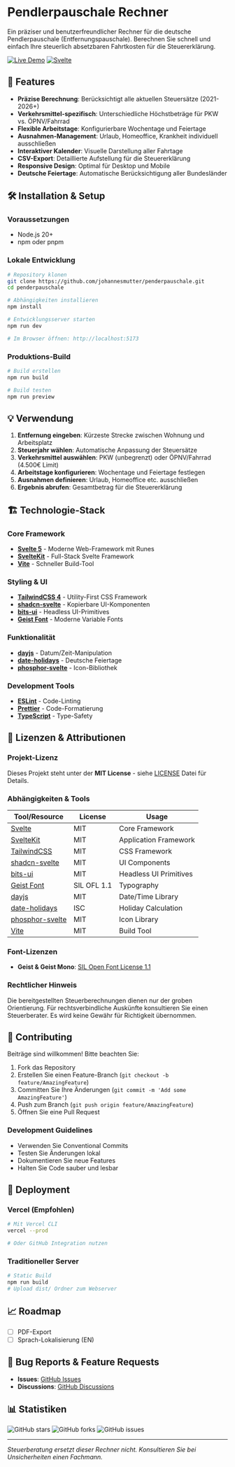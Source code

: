 # Pendlerpauschale Rechner

Ein präziser und benutzerfreundlicher Rechner für die deutsche Pendlerpauschale (Entfernungspauschale). Berechnen Sie schnell und einfach Ihre steuerlich absetzbaren Fahrtkosten für die Steuererklärung.

[![Live Demo](https://img.shields.io/badge/Live-Demo-blue)](https://pendler-pauschale.de)
[![Svelte](https://img.shields.io/badge/Svelte-5-orange)](https://svelte.dev)

## 🚀 Features

- **Präzise Berechnung**: Berücksichtigt alle aktuellen Steuersätze (2021-2026+)
- **Verkehrsmittel-spezifisch**: Unterschiedliche Höchstbeträge für PKW vs. ÖPNV/Fahrrad
- **Flexible Arbeitstage**: Konfigurierbare Wochentage und Feiertage
- **Ausnahmen-Management**: Urlaub, Homeoffice, Krankheit individuell ausschließen
- **Interaktiver Kalender**: Visuelle Darstellung aller Fahrtage
- **CSV-Export**: Detaillierte Aufstellung für die Steuererklärung
- **Responsive Design**: Optimal für Desktop und Mobile
- **Deutsche Feiertage**: Automatische Berücksichtigung aller Bundesländer

## 🛠️ Installation & Setup

### Voraussetzungen
- Node.js 20+ 
- npm oder pnpm

### Lokale Entwicklung

```bash
# Repository klonen
git clone https://github.com/johannesmutter/penderpauschale.git
cd penderpauschale

# Abhängigkeiten installieren
npm install

# Entwicklungsserver starten
npm run dev

# Im Browser öffnen: http://localhost:5173
```

### Produktions-Build

```bash
# Build erstellen
npm run build

# Build testen
npm run preview
```

## 💡 Verwendung

1. **Entfernung eingeben**: Kürzeste Strecke zwischen Wohnung und Arbeitsplatz
2. **Steuerjahr wählen**: Automatische Anpassung der Steuersätze
3. **Verkehrsmittel auswählen**: PKW (unbegrenzt) oder ÖPNV/Fahrrad (4.500€ Limit)
4. **Arbeitstage konfigurieren**: Wochentage und Feiertage festlegen
5. **Ausnahmen definieren**: Urlaub, Homeoffice etc. ausschließen
6. **Ergebnis abrufen**: Gesamtbetrag für die Steuererklärung

## 🏗️ Technologie-Stack

### Core Framework
- **[Svelte 5](https://svelte.dev)** - Moderne Web-Framework mit Runes
- **[SvelteKit](https://kit.svelte.dev)** - Full-Stack Svelte Framework
- **[Vite](https://vitejs.dev)** - Schneller Build-Tool

### Styling & UI
- **[TailwindCSS 4](https://tailwindcss.com)** - Utility-First CSS Framework
- **[shadcn-svelte](https://shadcn-svelte.com)** - Kopierbare UI-Komponenten
- **[bits-ui](https://bits-ui.com)** - Headless UI-Primitives
- **[Geist Font](https://vercel.com/font)** - Moderne Variable Fonts

### Funktionalität
- **[dayjs](https://day.js.org)** - Datum/Zeit-Manipulation
- **[date-holidays](https://github.com/commenthol/date-holidays)** - Deutsche Feiertage
- **[phosphor-svelte](https://phosphoricons.com)** - Icon-Bibliothek

### Development Tools
- **[ESLint](https://eslint.org)** - Code-Linting
- **[Prettier](https://prettier.io)** - Code-Formatierung
- **[TypeScript](https://typescriptlang.org)** - Type-Safety

## 📄 Lizenzen & Attributionen

### Projekt-Lizenz
Dieses Projekt steht unter der **MIT License** - siehe [LICENSE](LICENSE) Datei für Details.

### Abhängigkeiten & Tools

| Tool/Resource | License | Usage |
|---------------|---------|--------|
| [Svelte](https://svelte.dev) | MIT | Core Framework |
| [SvelteKit](https://kit.svelte.dev) | MIT | Application Framework |
| [TailwindCSS](https://tailwindcss.com) | MIT | CSS Framework |
| [shadcn-svelte](https://shadcn-svelte.com) | MIT | UI Components |
| [bits-ui](https://bits-ui.com) | MIT | Headless UI Primitives |
| [Geist Font](https://vercel.com/font) | SIL OFL 1.1 | Typography |
| [dayjs](https://day.js.org) | MIT | Date/Time Library |
| [date-holidays](https://github.com/commenthol/date-holidays) | ISC | Holiday Calculation |
| [phosphor-svelte](https://phosphoricons.com) | MIT | Icon Library |
| [Vite](https://vitejs.dev) | MIT | Build Tool |

### Font-Lizenzen
- **Geist & Geist Mono**: [SIL Open Font License 1.1](https://scripts.sil.org/OFL)

### Rechtlicher Hinweis
Die bereitgestellten Steuerberechnungen dienen nur der groben Orientierung. Für rechtsverbindliche Auskünfte konsultieren Sie einen Steuerberater. Es wird keine Gewähr für Richtigkeit übernommen.

## 🤝 Contributing

Beiträge sind willkommen! Bitte beachten Sie:

1. Fork das Repository
2. Erstellen Sie einen Feature-Branch (`git checkout -b feature/AmazingFeature`)
3. Committen Sie Ihre Änderungen (`git commit -m 'Add some AmazingFeature'`)
4. Push zum Branch (`git push origin feature/AmazingFeature`)
5. Öffnen Sie eine Pull Request

### Development Guidelines
- Verwenden Sie Conventional Commits
- Testen Sie Änderungen lokal
- Dokumentieren Sie neue Features
- Halten Sie Code sauber und lesbar

## 🚀 Deployment

### Vercel (Empfohlen)
```bash
# Mit Vercel CLI
vercel --prod

# Oder GitHub Integration nutzen
```

### Traditioneller Server
```bash
# Static Build
npm run build
# Upload dist/ Ordner zum Webserver
```

## 📈 Roadmap

- [ ] PDF-Export
- [ ] Sprach-Lokalisierung (EN)

## 🐛 Bug Reports & Feature Requests

- **Issues**: [GitHub Issues](https://github.com/johannesmutter/penderpauschale/issues)
- **Discussions**: [GitHub Discussions](https://github.com/johannesmutter/penderpauschale/discussions)

## 📊 Statistiken

![GitHub stars](https://img.shields.io/github/stars/johannesmutter/penderpauschale)
![GitHub forks](https://img.shields.io/github/forks/johannesmutter/penderpauschale)
![GitHub issues](https://img.shields.io/github/issues/johannesmutter/penderpauschale)

---

*Steuerberatung ersetzt dieser Rechner nicht. Konsultieren Sie bei Unsicherheiten einen Fachmann.*
